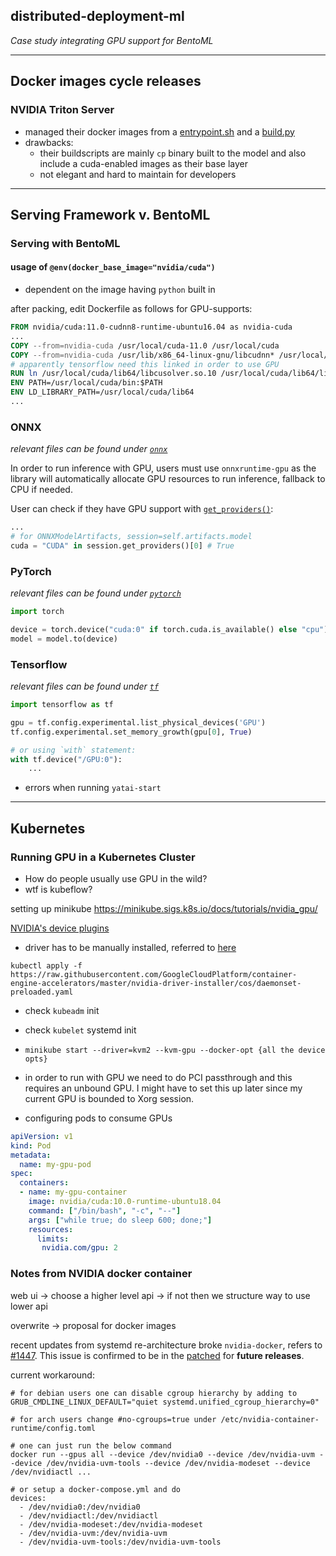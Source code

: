 <h2>distributed-deployment-ml</h2>
<i>Case study integrating GPU support for BentoML</i>
<hr>

## Docker images cycle releases

### <b>NVIDIA Triton Server</b>
- managed their docker images from a [entrypoint.sh](https://github.com/triton-inference-server/server/blob/main/nvidia_entrypoint.sh) and a [build.py](https://github.com/triton-inference-server/server/blob/main/build.py)
- drawbacks:
    - their buildscripts are mainly ```cp``` binary built to the model and also include a cuda-enabled images as their base layer
    - not elegant and hard to maintain for developers
<hr>

## Serving Framework v. BentoML

### <b>Serving with BentoML</b>

#### usage of `@env(docker_base_image="nvidia/cuda")`

- dependent on the image having `python` built in


after packing, edit Dockerfile as follows for GPU-supports:

```dockerfile
FROM nvidia/cuda:11.0-cudnn8-runtime-ubuntu16.04 as nvidia-cuda
...
COPY --from=nvidia-cuda /usr/local/cuda-11.0 /usr/local/cuda
COPY --from=nvidia-cuda /usr/lib/x86_64-linux-gnu/libcudnn* /usr/local/cuda/lib64/
# apparently tensorflow need this linked in order to use GPU
RUN ln /usr/local/cuda/lib64/libcusolver.so.10 /usr/local/cuda/lib64/libcusolver.so.11
ENV PATH=/usr/local/cuda/bin:$PATH
ENV LD_LIBRARY_PATH=/usr/local/cuda/lib64
...

```

### ONNX
_relevant files can be found under [`onnx`](./onnx)_

In order to run inference with GPU, users must use `onnxruntime-gpu` as the library will automatically allocate GPU
resources to run inference, fallback to CPU if needed.

User can check if they have GPU support with [`get_providers()`](https://github.com/microsoft/onnxruntime/blob/78a29aebbcbd0c3b6dab734f221e0f3bf1e24c97/onnxruntime/python/session.py#L49-L86):

```python
...
# for ONNXModelArtifacts, session=self.artifacts.model
cuda = "CUDA" in session.get_providers()[0] # True
```

### PyTorch

_relevant files can be found under [`pytorch`](./pytorch)_

```python
import torch

device = torch.device("cuda:0" if torch.cuda.is_available() else "cpu")
model = model.to(device)
```

### Tensorflow

_relevant files can be found under [`tf`](./tf)_

```python
import tensorflow as tf

gpu = tf.config.experimental.list_physical_devices('GPU')
tf.config.experimental.set_memory_growth(gpu[0], True)

# or using `with` statement:
with tf.device("/GPU:0"):
    ...

```

- errors when running `yatai-start` 

<hr>

## Kubernetes

### Running GPU in a Kubernetes Cluster

- How do people usually use GPU in the wild?
- wtf is kubeflow?

setting up minikube https://minikube.sigs.k8s.io/docs/tutorials/nvidia_gpu/

[NVIDIA's device plugins](https://github.com/NVIDIA/k8s-device-plugin)

- driver has to be manually installed, referred to [here](https://cloud.google.com/kubernetes-engine/docs/how-to/gpus#installing_drivers)

```shell
kubectl apply -f https://raw.githubusercontent.com/GoogleCloudPlatform/container-engine-accelerators/master/nvidia-driver-installer/cos/daemonset-preloaded.yaml
```

- check `kubeadm` init
- check `kubelet` systemd init

- `minikube start --driver=kvm2 --kvm-gpu --docker-opt {all the device opts}`

- in order to run with GPU we need to do PCI passthrough and this requires an unbound GPU. I might have to set this up later since my current GPU is bounded to Xorg session.

- configuring pods to consume GPUs
```yaml
apiVersion: v1
kind: Pod
metadata:
  name: my-gpu-pod
spec:
  containers:
  - name: my-gpu-container
    image: nvidia/cuda:10.0-runtime-ubuntu18.04
    command: ["/bin/bash", "-c", "--"]
    args: ["while true; do sleep 600; done;"]
    resources:
      limits:
       nvidia.com/gpu: 2
```


### <b>Notes from NVIDIA docker container</b>

web ui -> choose a higher level api -> if not then we structure way to use lower api

overwrite -> proposal for docker images

recent updates from systemd re-architecture broke `nvidia-docker`, refers to [#1447](https://github.com/NVIDIA/nvidia-docker/issues/1447). This issue is confirmed to be in the [patched](https://github.com/NVIDIA/nvidia-docker/issues/1447#issuecomment-760189260) for **future releases**.

current workaround:

```shell
# for debian users one can disable cgroup hierarchy by adding to GRUB_CMDLINE_LINUX_DEFAULT="quiet systemd.unified_cgroup_hierarchy=0"

# for arch users change #no-cgroups=true under /etc/nvidia-container-runtime/config.toml

# one can just run the below command 
docker run --gpus all --device /dev/nvidia0 --device /dev/nvidia-uvm --device /dev/nvidia-uvm-tools --device /dev/nvidia-modeset --device /dev/nvidiactl ...

# or setup a docker-compose.yml and do
devices:
  - /dev/nvidia0:/dev/nvidia0
  - /dev/nvidiactl:/dev/nvidiactl
  - /dev/nvidia-modeset:/dev/nvidia-modeset
  - /dev/nvidia-uvm:/dev/nvidia-uvm
  - /dev/nvidia-uvm-tools:/dev/nvidia-uvm-tools
```